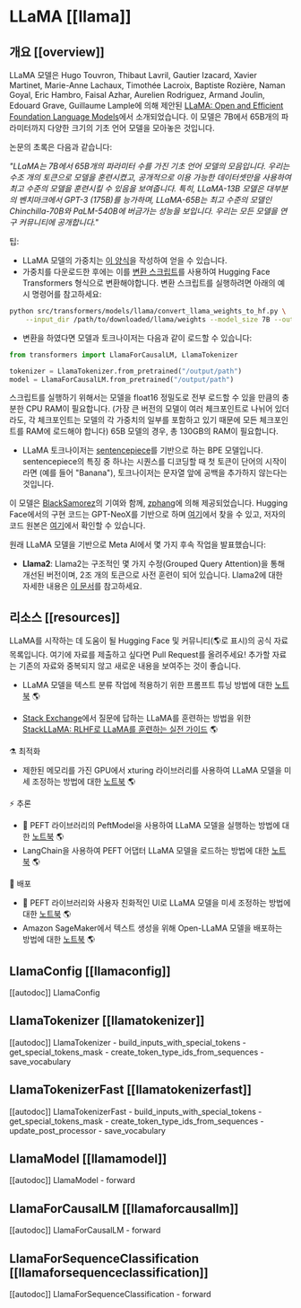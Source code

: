 <!--Copyright 2022 The HuggingFace Team. All rights reserved.

Licensed under the Apache License, Version 2.0 (the "License"); you may not use this file except in compliance with
the License. You may obtain a copy of the License at

http://www.apache.org/licenses/LICENSE-2.0

Unless required by applicable law or agreed to in writing, software distributed under the License is distributed on
an "AS IS" BASIS, WITHOUT WARRANTIES OR CONDITIONS OF ANY KIND, either express or implied. See the License for the
specific language governing permissions and limitations under the License.

⚠️ Note that this file is in Markdown but contain specific syntax for our doc-builder (similar to MDX) that may not be
rendered properly in your Markdown viewer.

-->

# LLaMA [[llama]]

## 개요 [[overview]]

LLaMA 모델은 Hugo Touvron, Thibaut Lavril, Gautier Izacard, Xavier Martinet, Marie-Anne Lachaux, Timothée Lacroix, Baptiste Rozière, Naman Goyal, Eric Hambro, Faisal Azhar, Aurelien Rodriguez, Armand Joulin, Edouard Grave, Guillaume Lample에 의해 제안된 [LLaMA: Open and Efficient Foundation Language Models](https://huggingface.co/papers/2302.13971)에서 소개되었습니다. 이 모델은 7B에서 65B개의 파라미터까지 다양한 크기의 기초 언어 모델을 모아놓은 것입니다.

논문의 초록은 다음과 같습니다:

*"LLaMA는 7B에서 65B개의 파라미터 수를 가진 기초 언어 모델의 모음입니다. 우리는 수조 개의 토큰으로 모델을 훈련시켰고, 공개적으로 이용 가능한 데이터셋만을 사용하여 최고 수준의 모델을 훈련시킬 수 있음을 보여줍니다. 특히, LLaMA-13B 모델은 대부분의 벤치마크에서 GPT-3 (175B)를 능가하며, LLaMA-65B는 최고 수준의 모델인 Chinchilla-70B와 PaLM-540B에 버금가는 성능을 보입니다. 우리는 모든 모델을 연구 커뮤니티에 공개합니다."*

팁:

- LLaMA 모델의 가중치는 [이 양식](https://docs.google.com/forms/d/e/1FAIpQLSfqNECQnMkycAp2jP4Z9TFX0cGR4uf7b_fBxjY_OjhJILlKGA/viewform?usp=send_form)을 작성하여 얻을 수 있습니다.
- 가중치를 다운로드한 후에는 이를 [변환 스크립트](https://github.com/huggingface/transformers/blob/main/src/transformers/models/llama/convert_llama_weights_to_hf.py)를 사용하여 Hugging Face Transformers 형식으로 변환해야합니다. 변환 스크립트를 실행하려면 아래의 예시 명령어를 참고하세요:

```bash
python src/transformers/models/llama/convert_llama_weights_to_hf.py \
    --input_dir /path/to/downloaded/llama/weights --model_size 7B --output_dir /output/path
```

- 변환을 하였다면 모델과 토크나이저는 다음과 같이 로드할 수 있습니다:

```python
from transformers import LlamaForCausalLM, LlamaTokenizer

tokenizer = LlamaTokenizer.from_pretrained("/output/path")
model = LlamaForCausalLM.from_pretrained("/output/path")
```

스크립트를 실행하기 위해서는 모델을 float16 정밀도로 전부 로드할 수 있을 만큼의 충분한 CPU RAM이 필요합니다. (가장 큰 버전의 모델이 여러 체크포인트로 나뉘어 있더라도, 각 체크포인트는 모델의 각 가중치의 일부를 포함하고 있기 때문에 모든 체크포인트를 RAM에 로드해야 합니다) 65B 모델의 경우, 총 130GB의 RAM이 필요합니다.


- LLaMA 토크나이저는 [sentencepiece](https://github.com/google/sentencepiece)를 기반으로 하는 BPE 모델입니다. sentencepiece의 특징 중 하나는 시퀀스를 디코딩할 때 첫 토큰이 단어의 시작이라면 (예를 들어 "Banana"), 토크나이저는 문자열 앞에 공백을 추가하지 않는다는 것입니다.

이 모델은 [BlackSamorez](https://huggingface.co/BlackSamorez)의 기여와 함께, [zphang](https://huggingface.co/zphang)에 의해 제공되었습니다. Hugging Face에서의 구현 코드는 GPT-NeoX를 기반으로 하며 [여기](https://github.com/EleutherAI/gpt-neox)에서 찾을 수 있고, 저자의 코드 원본은 [여기](https://github.com/facebookresearch/llama)에서 확인할 수 있습니다.


원래 LLaMA 모델을 기반으로 Meta AI에서 몇 가지 후속 작업을 발표했습니다:

- **Llama2**: Llama2는 구조적인 몇 가지 수정(Grouped Query Attention)을 통해 개선된 버전이며, 2조 개의 토큰으로 사전 훈련이 되어 있습니다. Llama2에 대한 자세한 내용은 [이 문서](llama2)를 참고하세요.

## 리소스 [[resources]]

LLaMA를 시작하는 데 도움이 될 Hugging Face 및 커뮤니티(🌎로 표시)의 공식 자료 목록입니다. 여기에 자료를 제출하고 싶다면 Pull Request를 올려주세요! 추가할 자료는 기존의 자료와 중복되지 않고 새로운 내용을 보여주는 것이 좋습니다.

<PipelineTag pipeline="text-classification"/>

- LLaMA 모델을 텍스트 분류 작업에 적용하기 위한 프롬프트 튜닝 방법에 대한 [노트북](https://colab.research.google.com/github/bigscience-workshop/petals/blob/main/examples/prompt-tuning-sst2.ipynb#scrollTo=f04ba4d2) 🌎

<PipelineTag pipeline="question-answering"/>

- [Stack Exchange](https://stackexchange.com/)에서 질문에 답하는 LLaMA를 훈련하는 방법을 위한 [StackLLaMA: RLHF로 LLaMA를 훈련하는 실전 가이드](https://huggingface.co/blog/stackllama#stackllama-a-hands-on-guide-to-train-llama-with-rlhf) 🌎

⚗️ 최적화
- 제한된 메모리를 가진 GPU에서 xturing 라이브러리를 사용하여 LLaMA 모델을 미세 조정하는 방법에 대한 [노트북](https://colab.research.google.com/drive/1SQUXq1AMZPSLD4mk3A3swUIc6Y2dclme?usp=sharing) 🌎

⚡️ 추론
- 🤗 PEFT 라이브러리의 PeftModel을 사용하여 LLaMA 모델을 실행하는 방법에 대한 [노트북](https://colab.research.google.com/github/DominguesM/alpaca-lora-ptbr-7b/blob/main/notebooks/02%20-%20Evaluate.ipynb) 🌎
- LangChain을 사용하여 PEFT 어댑터 LLaMA 모델을 로드하는 방법에 대한 [노트북](https://colab.research.google.com/drive/1l2GiSSPbajVyp2Nk3CFT4t3uH6-5TiBe?usp=sharing) 🌎

🚀 배포
- 🤗 PEFT 라이브러리와 사용자 친화적인 UI로 LLaMA 모델을 미세 조정하는 방법에 대한 [노트북](https://colab.research.google.com/github/lxe/simple-llama-finetuner/blob/master/Simple_LLaMA_FineTuner.ipynb#scrollTo=3PM_DilAZD8T) 🌎
- Amazon SageMaker에서 텍스트 생성을 위해 Open-LLaMA 모델을 배포하는 방법에 대한 [노트북](https://github.com/aws/amazon-sagemaker-examples/blob/main/introduction_to_amazon_algorithms/jumpstart-foundation-models/text-generation-open-llama.ipynb) 🌎

## LlamaConfig [[llamaconfig]]

[[autodoc]] LlamaConfig


## LlamaTokenizer [[llamatokenizer]]

[[autodoc]] LlamaTokenizer
    - build_inputs_with_special_tokens
    - get_special_tokens_mask
    - create_token_type_ids_from_sequences
    - save_vocabulary

## LlamaTokenizerFast [[llamatokenizerfast]]

[[autodoc]] LlamaTokenizerFast
    - build_inputs_with_special_tokens
    - get_special_tokens_mask
    - create_token_type_ids_from_sequences
    - update_post_processor
    - save_vocabulary

## LlamaModel [[llamamodel]]

[[autodoc]] LlamaModel
    - forward


## LlamaForCausalLM [[llamaforcausallm]]

[[autodoc]] LlamaForCausalLM
    - forward

## LlamaForSequenceClassification [[llamaforsequenceclassification]]

[[autodoc]] LlamaForSequenceClassification
    - forward
